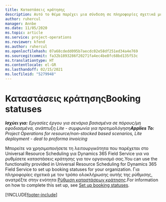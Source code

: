 ```yaml
---
title: Καταστάσεις κράτησης
description: Αυτό το θέμα παρέχει μια σύνδεση σε πληροφορίες σχετικά με τον τρόπο ρύθμισης καταστάσεων κράτησης για το Project Operations.
author: ruhercul
manager: Annbe
ms.date: 11/05/2020
ms.topic: article
ms.service: project-operations
ms.reviewer: kfend
ms.author: ruhercul
ms.openlocfilehash: 07a68cdedd095b7aecdc02e58df251ed34a4e769
ms.sourcegitcommit: fa32b1893286f20271fa4ec4be8fc68bd135f53c
ms.translationtype: HT
ms.contentlocale: el-GR
ms.lasthandoff: 02/15/2021
ms.locfileid: "5279948"
---
```

# <a name="booking-statuses"></a><span data-ttu-id="10609-103">Καταστάσεις κράτησης</span><span class="sxs-lookup"><span data-stu-id="10609-103">Booking statuses</span></span>

<span data-ttu-id="10609-104">_**Ισχύει για:** Εργασίες έργου για σενάρια βασισμένα σε πόρους/μη εφοδιασμένα, ανάπτυξη Lite - συμφωνία για προτιμολόγηση_</span><span class="sxs-lookup"><span data-stu-id="10609-104">_**Applies To:** Project Operations for resource/non-stocked based scenarios, Lite deployment - deal to proforma invoicing_</span></span>

<span data-ttu-id="10609-105">Μπορείτε να χρησιμοποιήσετε τη λειτουργικότητα που παρέχεται στο Universal Resource Scheduling για Dynamics 365 Field Service για να ρυθμίσετε καταστάσεις κράτησης για τον οργανισμό σας.</span><span class="sxs-lookup"><span data-stu-id="10609-105">You can use the functionality provided in Universal Resource Scheduling for Dynamics 365 Field Service to set up booking statuses for your organization.</span></span> <span data-ttu-id="10609-106">Για πληροφορίες σχετικά με τον τρόπο ολοκλήρωσης αυτής της ρύθμισης, ανατρέξτε στην ενότητα [Ρύθμιση καταστάσεων κράτησης](https://docs.microsoft.com/dynamics365/field-service/set-up-booking-statuses).</span><span class="sxs-lookup"><span data-stu-id="10609-106">For information on how to complete this set up, see [Set up booking statuses](https://docs.microsoft.com/dynamics365/field-service/set-up-booking-statuses).</span></span>


[!INCLUDE[footer-include](../includes/footer-banner.md)]